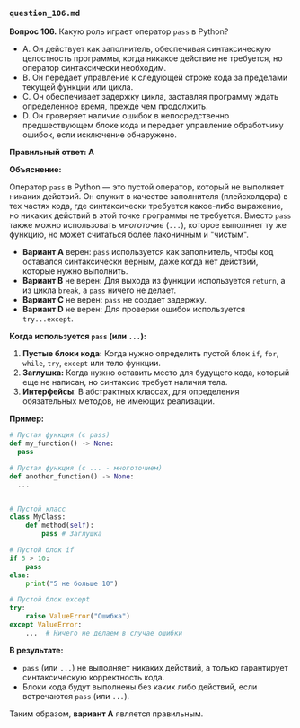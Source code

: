 ### `question_106.md`

**Вопрос 106.** Какую роль играет оператор `pass` в Python?

- A. Он действует как заполнитель, обеспечивая синтаксическую целостность программы, когда никакое действие не требуется, но оператор синтаксически необходим.
- B. Он передает управление к следующей строке кода за пределами текущей функции или цикла.
- C. Он обеспечивает задержку цикла, заставляя программу ждать определенное время, прежде чем продолжить.
- D. Он проверяет наличие ошибок в непосредственно предшествующем блоке кода и передает управление обработчику ошибок, если исключение обнаружено.

**Правильный ответ: A**

**Объяснение:**

Оператор `pass` в Python — это пустой оператор, который не выполняет никаких действий. Он служит в качестве заполнителя (плейсхолдера) в тех частях кода, где синтаксически требуется какое-либо выражение, но никаких действий в этой точке программы не требуется.  Вместо `pass` также можно использовать *многоточие* (`...`), которое выполняет ту же функцию, но может считаться более лаконичным и "чистым".

*   **Вариант A** верен: `pass` используется как заполнитель, чтобы код оставался синтаксически верным, даже когда нет действий, которые нужно выполнить.
*   **Вариант B** не верен: Для выхода из функции используется `return`, а из цикла `break`, а `pass` ничего не делает.
*   **Вариант C** не верен:  `pass` не создает задержку.
*   **Вариант D** не верен: Для проверки ошибок используется `try...except`.

**Когда используется `pass` (или `...`):**

1.  **Пустые блоки кода:** Когда нужно определить пустой блок `if`, `for`, `while`, `try`, `except` или тело функции.
2.  **Заглушка:**  Когда нужно оставить место для будущего кода, который еще не написан, но синтаксис требует наличия тела.
3. **Интерфейсы**: В абстрактных классах, для определения обязательных методов, не имеющих реализации.

**Пример:**

```python
# Пустая функция (с pass)
def my_function() -> None:
  pass

# Пустая функция (с ... - многоточием)
def another_function() -> None:
  ...


# Пустой класс
class MyClass:
    def method(self):
        pass # Заглушка

# Пустой блок if
if 5 > 10:
    pass
else:
    print("5 не больше 10")

# Пустой блок except
try:
    raise ValueError("Ошибка")
except ValueError:
    ...  # Ничего не делаем в случае ошибки
```
**В результате:**
* `pass` (или `...`) не выполняет никаких действий, а только гарантирует синтаксическую корректность кода.
*   Блоки кода будут выполнены без каких либо действий, если встречаются `pass` (или `...`).
  
Таким образом, **вариант A** является правильным.
